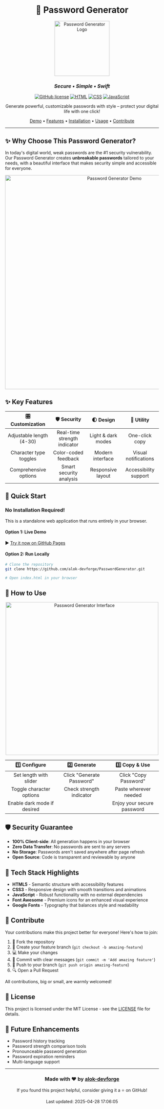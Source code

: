 <div align="center">

# 🔐 Password Generator

<img src="logo.png" alt="Password Generator Logo" width="180"/>

### *Secure • Simple • Swift*

[![GitHub license](https://img.shields.io/badge/License-MIT-blue.svg)](LICENSE)
[![HTML](https://img.shields.io/badge/HTML5-E34F26?style=flat&logo=html5&logoColor=white)](https://developer.mozilla.org/en-US/docs/Web/HTML)
[![CSS](https://img.shields.io/badge/CSS3-1572B6?style=flat&logo=css3&logoColor=white)](https://developer.mozilla.org/en-US/docs/Web/CSS)
[![JavaScript](https://img.shields.io/badge/JavaScript-F7DF1E?style=flat&logo=javascript&logoColor=black)](https://developer.mozilla.org/en-US/docs/Web/JavaScript)

Generate powerful, customizable passwords with style – protect your digital life with one click!

[Demo](#demo) • [Features](#sparkles-key-features) • [Installation](#rocket-quick-start) • [Usage](#compass-how-to-use) • [Contribute](#handshake-contribute)

</div>

---

## ✨ Why Choose This Password Generator?

In today's digital world, weak passwords are the #1 security vulnerability. Our Password Generator creates **unbreakable passwords** tailored to your needs, with a beautiful interface that makes security simple and accessible for everyone.

<div align="center">
  <img src="demo.gif" alt="Password Generator Demo" width="700px"/>
</div>

## :sparkles: Key Features

<div align="center">

| 🎛️ **Customization** | 🛡️ **Security** | 🌓 **Design** | 🔄 **Utility** |
|:-------------------:|:---------------:|:-------------:|:--------------:|
| Adjustable length (4-30) | Real-time strength indicator | Light & dark modes | One-click copy |
| Character type toggles | Color-coded feedback | Modern interface | Visual notifications |
| Comprehensive options | Smart security analysis | Responsive layout | Accessibility support |

</div>

## :rocket: Quick Start

### No Installation Required!

This is a standalone web application that runs entirely in your browser.

#### Option 1: Live Demo
▶️ [Try it now on GitHub Pages](https://alok-devforge.github.io/PasswordGenerator/)

#### Option 2: Run Locally
```bash
# Clone the repository
git clone https://github.com/alok-devforge/PasswordGenerator.git

# Open index.html in your browser
```

## :compass: How to Use

<div align="center">
<img src="https://github.com/user-attachments/assets/60989441-b8a4-460d-9f28-55ceb51b69f3" alt="Password Generator Interface" width="500px"/>
</div>

<div align="center">

| 1️⃣ **Configure** | 2️⃣ **Generate** | 3️⃣ **Copy & Use** |
|:----------------:|:----------------:|:------------------:|
| Set length with slider | Click "Generate Password" | Click "Copy Password" |
| Toggle character options | Check strength indicator | Paste wherever needed |
| Enable dark mode if desired | | Enjoy your secure password |

</div>

## :shield: Security Guarantee

- **100% Client-side**: All generation happens in your browser
- **Zero Data Transfer**: No passwords are sent to any servers
- **No Storage**: Passwords aren't saved anywhere after page refresh
- **Open Source**: Code is transparent and reviewable by anyone

## :art: Tech Stack Highlights

- **HTML5** - Semantic structure with accessibility features
- **CSS3** - Responsive design with smooth transitions and animations
- **JavaScript** - Robust functionality with no external dependencies
- **Font Awesome** - Premium icons for an enhanced visual experience
- **Google Fonts** - Typography that balances style and readability

## :handshake: Contribute

Your contributions make this project better for everyone! Here's how to join:

1. 🍴 Fork the repository
2. 🌱 Create your feature branch (`git checkout -b amazing-feature`)
3. 💻 Make your changes
4. 📝 Commit with clear messages (`git commit -m 'Add amazing feature'`)
5. 🚀 Push to your branch (`git push origin amazing-feature`)
6. 🔍 Open a Pull Request

All contributions, big or small, are warmly welcomed!

## :memo: License

This project is licensed under the MIT License - see the [LICENSE](LICENSE) file for details.

## :star2: Future Enhancements

- Password history tracking
- Password strength comparison tools
- Pronounceable password generation
- Password expiration reminders
- Multi-language support

---

<div align="center">

### Made with ❤️ by [alok-devforge](https://github.com/alok-devforge)

<p>If you found this project helpful, consider giving it a ⭐️ on GitHub!</p>
<p>Last updated: 2025-04-28 17:06:05</p>

</div>
